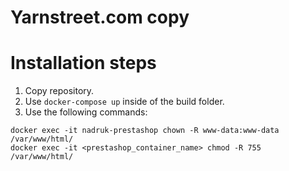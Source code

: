 # Yarnstreet.com copy

# Installation steps
1. Copy repository.
2. Use `docker-compose up` inside of the build folder.
3. Use the following commands:
```
docker exec -it nadruk-prestashop chown -R www-data:www-data /var/www/html/
docker exec -it <prestashop_container_name> chmod -R 755 /var/www/html/
```
